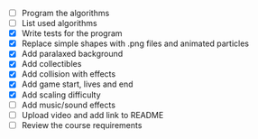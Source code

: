 - [ ] Program the algorithms
- [ ] List used algorithms
- [x] Write tests for the program
- [x] Replace simple shapes with .png files and animated particles
- [x] Add paralaxed background
- [x] Add collectibles
- [x] Add collision with effects
- [x] Add game start, lives and end
- [x] Add scaling difficulty
- [ ] Add music/sound effects
- [ ] Upload video and add link to README
- [ ] Review the course requirements
